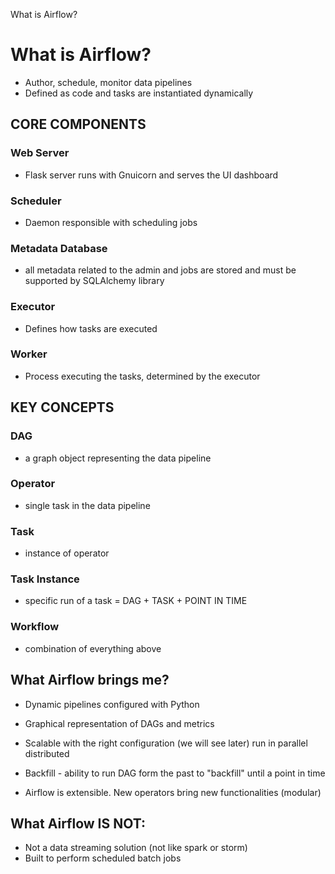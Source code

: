 What is Airflow?

# What is Airflow?
+ Author, schedule, monitor data pipelines
+ Defined as code and tasks are instantiated dynamically


## CORE COMPONENTS

### Web Server 
+ Flask server runs with Gnuicorn and serves the UI dashboard

### Scheduler
+ Daemon responsible with scheduling jobs

### Metadata Database 
+ all metadata related to the admin and jobs are stored and must be supported by SQLAlchemy library

### Executor 
+ Defines how tasks are executed

### Worker
+ Process executing the tasks, determined by the executor


## KEY CONCEPTS

### DAG 
+ a graph object representing the data pipeline

### Operator 
+ single task in the data pipeline

### Task 
+ instance of operator

### Task Instance 
+ specific run of a task = DAG + TASK + POINT IN TIME

### Workflow 
+ combination of everything above


## What Airflow brings me?

+ Dynamic pipelines configured with Python

+ Graphical representation of DAGs and metrics

+ Scalable with the right configuration (we will see later) run in parallel distributed

+ Backfill - ability to run DAG form the past to "backfill" until a point in time

+ Airflow is extensible.  New operators bring new functionalities (modular)


## What Airflow IS NOT:

+ Not a data streaming solution (not like spark or storm)
+ Built to perform scheduled batch jobs